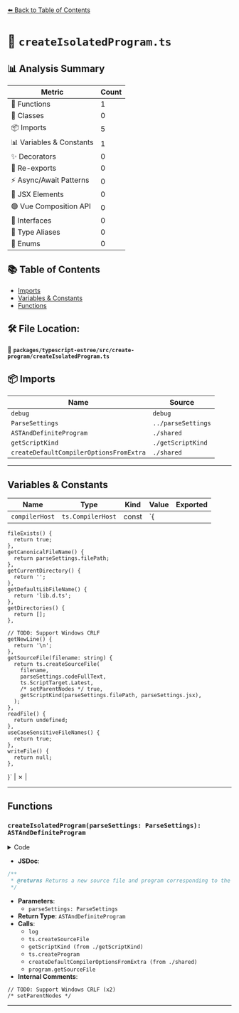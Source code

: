 [⬅️ Back to Table of Contents](../../../../index.md)

# 📄 `createIsolatedProgram.ts`

## 📊 Analysis Summary

| Metric | Count |
|--------|-------|
| 🔧 Functions | 1 |
| 🧱 Classes | 0 |
| 📦 Imports | 5 |
| 📊 Variables & Constants | 1 |
| ✨ Decorators | 0 |
| 🔄 Re-exports | 0 |
| ⚡ Async/Await Patterns | 0 |
| 💠 JSX Elements | 0 |
| 🟢 Vue Composition API | 0 |
| 📐 Interfaces | 0 |
| 📑 Type Aliases | 0 |
| 🎯 Enums | 0 |

## 📚 Table of Contents

- [Imports](#imports)
- [Variables & Constants](#variables-constants)
- [Functions](#functions)

## 🛠️ File Location:
📂 **`packages/typescript-estree/src/create-program/createIsolatedProgram.ts`**

## 📦 Imports

| Name | Source |
|------|--------|
| `debug` | `debug` |
| `ParseSettings` | `../parseSettings` |
| `ASTAndDefiniteProgram` | `./shared` |
| `getScriptKind` | `./getScriptKind` |
| `createDefaultCompilerOptionsFromExtra` | `./shared` |


---

## Variables & Constants

| Name | Type | Kind | Value | Exported |
|------|------|------|-------|----------|
| `compilerHost` | `ts.CompilerHost` | const | `{
    fileExists() {
      return true;
    },
    getCanonicalFileName() {
      return parseSettings.filePath;
    },
    getCurrentDirectory() {
      return '';
    },
    getDefaultLibFileName() {
      return 'lib.d.ts';
    },
    getDirectories() {
      return [];
    },

    // TODO: Support Windows CRLF
    getNewLine() {
      return '\n';
    },
    getSourceFile(filename: string) {
      return ts.createSourceFile(
        filename,
        parseSettings.codeFullText,
        ts.ScriptTarget.Latest,
        /* setParentNodes */ true,
        getScriptKind(parseSettings.filePath, parseSettings.jsx),
      );
    },
    readFile() {
      return undefined;
    },
    useCaseSensitiveFileNames() {
      return true;
    },
    writeFile() {
      return null;
    },
  }` | ✗ |


---

## Functions

### `createIsolatedProgram(parseSettings: ParseSettings): ASTAndDefiniteProgram`

<details><summary>Code</summary>

```ts
export function createIsolatedProgram(
  parseSettings: ParseSettings,
): ASTAndDefiniteProgram {
  log(
    'Getting isolated program in %s mode for: %s',
    parseSettings.jsx ? 'TSX' : 'TS',
    parseSettings.filePath,
  );

  const compilerHost: ts.CompilerHost = {
    fileExists() {
      return true;
    },
    getCanonicalFileName() {
      return parseSettings.filePath;
    },
    getCurrentDirectory() {
      return '';
    },
    getDefaultLibFileName() {
      return 'lib.d.ts';
    },
    getDirectories() {
      return [];
    },

    // TODO: Support Windows CRLF
    getNewLine() {
      return '\n';
    },
    getSourceFile(filename: string) {
      return ts.createSourceFile(
        filename,
        parseSettings.codeFullText,
        ts.ScriptTarget.Latest,
        /* setParentNodes */ true,
        getScriptKind(parseSettings.filePath, parseSettings.jsx),
      );
    },
    readFile() {
      return undefined;
    },
    useCaseSensitiveFileNames() {
      return true;
    },
    writeFile() {
      return null;
    },
  };

  const program = ts.createProgram(
    [parseSettings.filePath],
    {
      jsDocParsingMode: parseSettings.jsDocParsingMode,
      jsx: parseSettings.jsx ? ts.JsxEmit.Preserve : undefined,
      noResolve: true,
      target: ts.ScriptTarget.Latest,
      ...createDefaultCompilerOptionsFromExtra(parseSettings),
    },
    compilerHost,
  );

  const ast = program.getSourceFile(parseSettings.filePath);
  if (!ast) {
    throw new Error(
      'Expected an ast to be returned for the single-file isolated program.',
    );
  }

  return { ast, program };
}
```
</details>

- **JSDoc**:
```ts
/**
 * @returns Returns a new source file and program corresponding to the linted code
 */
```

- **Parameters**:
  - `parseSettings: ParseSettings`
- **Return Type**: `ASTAndDefiniteProgram`
- **Calls**:
  - `log`
  - `ts.createSourceFile`
  - `getScriptKind (from ./getScriptKind)`
  - `ts.createProgram`
  - `createDefaultCompilerOptionsFromExtra (from ./shared)`
  - `program.getSourceFile`
- **Internal Comments**:
```
// TODO: Support Windows CRLF (x2)
/* setParentNodes */
```


---